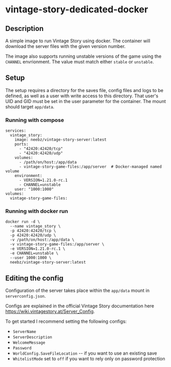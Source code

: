 # vintage-story-dedicated-docker

## Description
A simple image to run Vintage Story using docker. The container will download the server files with the given version number.

The image also supports running unstable versions of the game using the `CHANNEL` envrionment. The value must match either `stable` or `unstable`.

## Setup
The setup requires a directory for the saves file, config files and logs to be defined, as well as a user with write access to this directory. That user's UID and GID must be set in the user parameter for the container. The mount should target `app/data`.

### Running with compose
```
services:
  vintage_story:
    image: neebz/vintage-story-server:latest
    ports:
      - "42420:42420/tcp"
      - "42420:42420/udp"
    volumes:
      - /path/on/host:/app/data
      - vintage-story-game-files:/app/server  # Docker-managed named volume
    environment:
      - VERSION=1.21.0-rc.1
      - CHANNEL=unstable
    user: "1000:1000"
volumes:
  vintage-story-game-files:
```

### Running with docker run
```
docker run -d \
  --name vintage_story \
  -p 42420:42420/tcp \
  -p 42420:42420/udp \
  -v /path/on/host:/app/data \
  -v vintage-story-game-files:/app/server \
  -e VERSION=1.21.0-rc.1 \
  -e CHANNEL=unstable \
  --user 1000:1000 \
  neebz/vintage-story-server:latest
```

## Editing the config
Configuration of the server takes place within the `app/data` mount in `serverconfig.json`.

Configs are explained in the official Vintage Story documentation here https://wiki.vintagestory.at/Server_Config.

To get started I recommend setting the following configs:
* `ServerName`
* `ServerDescription`
* `WelcomeMessage`
* `Password`
* `WorldConfig.SaveFileLocation` -- if you want to use an existing save
* `WhitelistMode` set to `off` if you want to rely only on password protection
